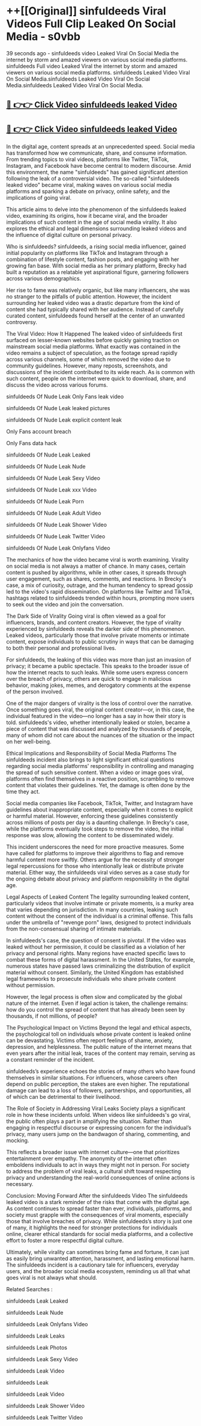 # ++[[Original]] sinfuldeeds Viral Videos Full Clip Leaked On Social Media - s0vbb<br>

39 seconds ago - sinfuldeeds video Leaked Viral On Social Media the internet by storm and amazed viewers on various social media platforms.
sinfuldeeds Full video Leaked Viral the internet by storm and amazed viewers on various social media platforms. sinfuldeeds Leaked Video Viral On Social Media.sinfuldeeds Leaked Video Viral On Social Media.sinfuldeeds Leaked Video Viral On Social Media.<br>


## [🔴 👉👉 Click Video sinfuldeeds leaked Video ](https://onlyclips.site?title=sinfuldeeds&ref=git)

## [🔴 👉👉 Click Video sinfuldeeds leaked Video ](https://onlyclips.site?title=sinfuldeeds&ref=git)

In the digital age, content spreads at an unprecedented speed. Social media has transformed how we communicate, share, and consume information. From trending topics to viral videos, platforms like Twitter, TikTok, Instagram, and Facebook have become central to modern discourse. Amid this environment, the name "sinfuldeeds" has gained significant attention following the leak of a controversial video. The so-called "sinfuldeeds leaked video" became viral, making waves on various social media platforms and sparking a debate on privacy, online safety, and the implications of going viral.

This article aims to delve into the phenomenon of the sinfuldeeds leaked video, examining its origins, how it became viral, and the broader implications of such content in the age of social media virality. It also explores the ethical and legal dimensions surrounding leaked videos and the influence of digital culture on personal privacy.

Who is sinfuldeeds?
sinfuldeeds, a rising social media influencer, gained initial popularity on platforms like TikTok and Instagram through a combination of lifestyle content, fashion posts, and engaging with her growing fan base. With social media as her primary platform, Brecky had built a reputation as a relatable yet aspirational figure, garnering followers across various demographics.

Her rise to fame was relatively organic, but like many influencers, she was no stranger to the pitfalls of public attention. However, the incident surrounding her leaked video was a drastic departure from the kind of content she had typically shared with her audience. Instead of carefully curated content, sinfuldeeds found herself at the center of an unwanted controversy.

The Viral Video: How It Happened
The leaked video of sinfuldeeds first surfaced on lesser-known websites before quickly gaining traction on mainstream social media platforms. What exactly was contained in the video remains a subject of speculation, as the footage spread rapidly across various channels, some of which removed the video due to community guidelines. However, many reposts, screenshots, and discussions of the incident contributed to its wide reach. As is common with such content, people on the internet were quick to download, share, and discuss the video across various forums.

sinfuldeeds Of Nude Leak Only Fans leak video

sinfuldeeds Of Nude Leak leaked pictures

sinfuldeeds Of Nude Leak explicit content leak

Only Fans account breach

Only Fans data hack

sinfuldeeds Of Nude Leak Leaked

sinfuldeeds Of Nude Leak Nude

sinfuldeeds Of Nude Leak Sexy Video

sinfuldeeds Of Nude Leak xxx Video

sinfuldeeds Of Nude Leak Porn

sinfuldeeds Of Nude Leak Adult Video

sinfuldeeds Of Nude Leak Shower Video

sinfuldeeds Of Nude Leak Twitter Video

sinfuldeeds Of Nude Leak Onlyfans Video

The mechanics of how the video became viral is worth examining. Virality on social media is not always a matter of chance. In many cases, certain content is pushed by algorithms, while in other cases, it spreads through user engagement, such as shares, comments, and reactions. In Brecky's case, a mix of curiosity, outrage, and the human tendency to spread gossip led to the video's rapid dissemination. On platforms like Twitter and TikTok, hashtags related to sinfuldeeds trended within hours, prompting more users to seek out the video and join the conversation.

The Dark Side of Virality
Going viral is often viewed as a goal for influencers, brands, and content creators. However, the type of virality experienced by sinfuldeeds reveals the darker side of this phenomenon. Leaked videos, particularly those that involve private moments or intimate content, expose individuals to public scrutiny in ways that can be damaging to both their personal and professional lives.

For sinfuldeeds, the leaking of this video was more than just an invasion of privacy; it became a public spectacle. This speaks to the broader issue of how the internet reacts to such leaks. While some users express concern over the breach of privacy, others are quick to engage in malicious behavior, making jokes, memes, and derogatory comments at the expense of the person involved.

One of the major dangers of virality is the loss of control over the narrative. Once something goes viral, the original content creator—or, in this case, the individual featured in the video—no longer has a say in how their story is told. sinfuldeeds's video, whether intentionally leaked or stolen, became a piece of content that was discussed and analyzed by thousands of people, many of whom did not care about the nuances of the situation or the impact on her well-being.

Ethical Implications and Responsibility of Social Media Platforms
The sinfuldeeds incident also brings to light significant ethical questions regarding social media platforms' responsibility in controlling and managing the spread of such sensitive content. When a video or image goes viral, platforms often find themselves in a reactive position, scrambling to remove content that violates their guidelines. Yet, the damage is often done by the time they act.

Social media companies like Facebook, TikTok, Twitter, and Instagram have guidelines about inappropriate content, especially when it comes to explicit or harmful material. However, enforcing these guidelines consistently across millions of posts per day is a daunting challenge. In Brecky's case, while the platforms eventually took steps to remove the video, the initial response was slow, allowing the content to be disseminated widely.

This incident underscores the need for more proactive measures. Some have called for platforms to improve their algorithms to flag and remove harmful content more swiftly. Others argue for the necessity of stronger legal repercussions for those who intentionally leak or distribute private material. Either way, the sinfuldeeds viral video serves as a case study for the ongoing debate about privacy and platform responsibility in the digital age.

Legal Aspects of Leaked Content
The legality surrounding leaked content, particularly videos that involve intimate or private moments, is a murky area that varies depending on jurisdiction. In many countries, leaking such content without the consent of the individual is a criminal offense. This falls under the umbrella of "revenge porn" laws, designed to protect individuals from the non-consensual sharing of intimate materials.

In sinfuldeeds's case, the question of consent is pivotal. If the video was leaked without her permission, it could be classified as a violation of her privacy and personal rights. Many regions have enacted specific laws to combat these forms of digital harassment. In the United States, for example, numerous states have passed laws criminalizing the distribution of explicit material without consent. Similarly, the United Kingdom has established legal frameworks to prosecute individuals who share private content without permission.

However, the legal process is often slow and complicated by the global nature of the internet. Even if legal action is taken, the challenge remains: how do you control the spread of content that has already been seen by thousands, if not millions, of people?

The Psychological Impact on Victims
Beyond the legal and ethical aspects, the psychological toll on individuals whose private content is leaked online can be devastating. Victims often report feelings of shame, anxiety, depression, and helplessness. The public nature of the internet means that even years after the initial leak, traces of the content may remain, serving as a constant reminder of the incident.

sinfuldeeds’s experience echoes the stories of many others who have found themselves in similar situations. For influencers, whose careers often depend on public perception, the stakes are even higher. The reputational damage can lead to a loss of followers, partnerships, and opportunities, all of which can be detrimental to their livelihood.

The Role of Society in Addressing Viral Leaks
Society plays a significant role in how these incidents unfold. When videos like sinfuldeeds's go viral, the public often plays a part in amplifying the situation. Rather than engaging in respectful discourse or expressing concern for the individual’s privacy, many users jump on the bandwagon of sharing, commenting, and mocking.

This reflects a broader issue with internet culture—one that prioritizes entertainment over empathy. The anonymity of the internet often emboldens individuals to act in ways they might not in person. For society to address the problem of viral leaks, a cultural shift toward respecting privacy and understanding the real-world consequences of online actions is necessary.

Conclusion: Moving Forward After the sinfuldeeds Video
The sinfuldeeds leaked video is a stark reminder of the risks that come with the digital age. As content continues to spread faster than ever, individuals, platforms, and society must grapple with the consequences of viral moments, especially those that involve breaches of privacy. While sinfuldeeds’s story is just one of many, it highlights the need for stronger protections for individuals online, clearer ethical standards for social media platforms, and a collective effort to foster a more respectful digital culture.

Ultimately, while virality can sometimes bring fame and fortune, it can just as easily bring unwanted attention, harassment, and lasting emotional harm. The sinfuldeeds incident is a cautionary tale for influencers, everyday users, and the broader social media ecosystem, reminding us all that what goes viral is not always what should.

Related Searches :

sinfuldeeds Leak Leaked

sinfuldeeds Leak Nude

sinfuldeeds Leak Onlyfans Video

sinfuldeeds Leak Leaks

sinfuldeeds Leak Photos

sinfuldeeds Leak Sexy Video

sinfuldeeds Leak Video

sinfuldeeds Leak

sinfuldeeds Leak Video

sinfuldeeds Leak Shower Video

sinfuldeeds Leak Twitter Video

